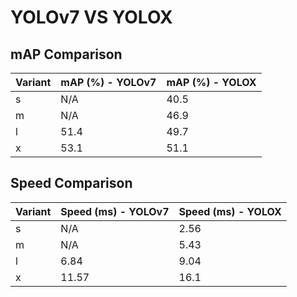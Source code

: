 ---
---
# YOLOv7 VS YOLOX

## mAP Comparison

| Variant | mAP (%) - YOLOv7 | mAP (%) - YOLOX |
|---------|--------------------|--------------------|
| s | N/A | 40.5 |
| m | N/A | 46.9 |
| l | 51.4 | 49.7 |
| x | 53.1 | 51.1 |

## Speed Comparison

| Variant | Speed (ms) - YOLOv7 | Speed (ms) - YOLOX |
|---------|-----------------------|-----------------------|
| s | N/A | 2.56 |
| m | N/A | 5.43 |
| l | 6.84 | 9.04 |
| x | 11.57 | 16.1 |
